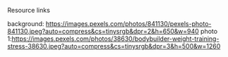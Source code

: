 Resource links

background: https://images.pexels.com/photos/841130/pexels-photo-841130.jpeg?auto=compress&cs=tinysrgb&dpr=2&h=650&w=940
photo 1:https://images.pexels.com/photos/38630/bodybuilder-weight-training-stress-38630.jpeg?auto=compress&cs=tinysrgb&dpr=3&h=500&w=1260